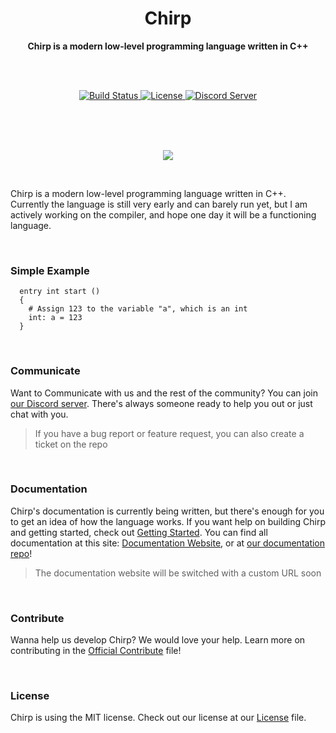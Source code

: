 <h1 align = 'center'>Chirp</h1>

<div align = 'center'>
  <strong>Chirp is a modern low-level programming language written in C++</strong>

  <br><br>

  <!-- Source for new image: https://shields.io/category/build -->
  <a href = 'https://travis-ci.org/binkiklou/Chirp'>
    <img src = 'https://img.shields.io/travis/binkiklou/Chirp/master.svg?style=for-the-badge' alt = 'Build Status' />
  </a>

  <a href = 'https://github.com/binkiklou/Chirp/blob/master/LICENSE'>
    <img src = 'https://img.shields.io/github/license/binkiklou/Chirp.svg?style=for-the-badge' alt = 'License' />
  </a>

  <a href = 'https://discord.gg/8EeVJaS'>
    <img src = 'http://munchii.me/Images/ChirpDiscord.svg' alt = 'Discord Server' />
  </a>
</div>

<br><br><br>

<p align = 'center'>
  <img src = 'https://camo.githubusercontent.com/641f171b8217bb22d5951086a25c7c7a037a106c/68747470733a2f2f63646e2e646973636f72646170702e636f6d2f6174746163686d656e74732f3530363135323839363631383935343831322f3538323035313338303737373435313534312f4368697270536d616c6c49636f6e2e706e67'>
</p>

<br>

Chirp is a modern low-level programming language written in C++. Currently the language is still very early and can barely run yet, but I am actively working on the compiler, and hope one day it will be a functioning language.

<br>

### Simple Example

```chirp
  entry int start ()
  {
    # Assign 123 to the variable "a", which is an int
    int: a = 123
  }
```

<br>

### Communicate

Want to Communicate with us and the rest of the community? You can join [our Discord server](https://discord.gg/8EeVJaS). There's always someone ready to help you out or just chat with you.

> If you have a bug report or feature request, you can also create a ticket on the repo

<br>

### Documentation

Chirp's documentation is currently being written, but there's enough for you to get an idea of how the language works. If you want help on building Chirp and getting started, check out [Getting Started](https://github.com/binkiklou/Chirp-Website/blob/master/Website/Documentation/Getting%20Started.md). You can find all documentation at this site: [Documentation Website](http://munchii.me/chirp), or at [our documentation repo](https://github.com/binkiklou/Chirp-Documentation)!

> The documentation website will be switched with a custom URL soon

<br>

### Contribute

Wanna help us develop Chirp? We would love your help.
Learn more on contributing in the [Official Contribute](Contributing.md) file!

<br>

### License

Chirp is using the MIT license. Check out our license at our [License](https://github.com/binkiklou/Chirp/blob/master/LICENSE) file.
